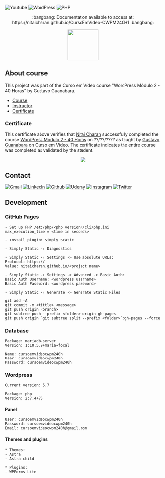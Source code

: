 <!-- PROJECT SHIELDS -->

![Youtube][youtube-shield]
![WordPress][wordpress-shield]
![PHP][php-shield]

<p align="center">:bangbang: Documentation available to access at: https://nitaicharan.github.io/CursoEmVideo-CWPM240H1 :bangbang:</p>

<!--[![](CursoEmVideo-CWPM240H1.png)](https://nitaicharan.github.io/CursoEmVideo-CWPM240H1/)-->
<a href="https://nitaicharan.github.io/CursoEmVideo-CWPM240H1">
  <p align="center">
    <img style="height: 100px" src="PREVIEW.png">
  </p>
</a>

## About course

This project was part of the Curso em Vídeo course "WordPress Módulo 2 - 40 Horas" by Gustavo Guanabara.

- [Course][course-url]
- [Instructor][instructor-url]
- [Certificate][certificate-url]

### Certificate
This certificate above verifies that [Nitai Charan][udemy-url] successfully completed the course [WordPress Módulo 2 - 40 Horas][course-url] on ??/??/???? as taught by [Gustavo Guanabara][instructor-url] on Curso em Vídeo. The certificate indicates the entire course was completed as validated by the student.

<p align="center">
  <img src="CERTIFICATE.jpg">
</p>

## Contact

[![Gmail][gmail-shield]][gmail-url]
[![LinkedIn][linkedin-shield]][linkedin-url]
[![Github][github-shield]][github-url]
[![Udemy][udemy-shield]][udemy-url]
[![Instagram][instagram-shield]][instagram-url]
[![Twitter][twitter-shield]][twitter-url]

## Development

### GitHub Pages
```
- Set up PHP /etc/php/<php version>/cli/php.ini
max_execution_time = <time in seconds>

- Install plugin: Simply Static

- Simply Static -› Diagnostics

- Simply Static -› Settings -> Use absolute URLs:
Protocol: https://
Value: nitaicharan.github.io/<project name>

- Simply Static -› Settings -> Advanced -> Basic Auth:
Basic Auth Username: <wordpress username>
Basic Auth Password: <wordpress password>

- Simply Static -› Generate -> Generate Static Files

git add -A
git commit -m <tittle> <message>
git push origin <branch>
git subtree push --prefix <folder> origin gh-pages
git push origin `git subtree split --prefix <folder>`:gh-pages --force
```

### Database
```
Package: mariadb-server
Version: 1:10.5.9+maria~focal

Name: cursoemvideocwpm240h
User: cursoemvideocwpm240h
Password: cursoemvideocwpm240h
```

### Wordpress
```
Current version: 5.7

Package: php
Version: 2:7.4+75
```

#### Panel
```
User: cursoemvideocwpm240h
Password: cursoemvideocwpm240h
Email: cursoemvideocwpm240h@gmail.com
```

#### Themes and plugins
```
* Themes:
- Astra
- Astra child

* Plugins:
- WPForms Lite
```

<!-- MARKDOWN LINKS & IMAGES -->
<!-- https://markdownguide.org/basic-syntax/#reference-style-links -->

<!-- MARKDOWN LINKS & IMAGES -->
<!-- https://markdownguide.org/basic-syntax/#reference-style-links -->

<!-- ALIES README -->
[course-url]: https://cursoemvideo.com/course/wordpress-2019-profissional-com-gutenberg/
[instructor-url]: https://cursoemvideo.com/sobre/
[certificate-url]: #

<!-- CONTACT SHIELDS -->

[linkedin-shield]: https://img.shields.io/badge/-LinkedIn-white.svg?logo=linkedin&colorB=0077B5&logoColor=white
[linkedin-url]: https://linkedin.com/in/nitaicharan/
[gmail-shield]: https://img.shields.io/badge/-Gmail-black.svg?logo=gmail&colorB=D14836&logoColor=white
[gmail-url]: mailto:niaicharan@gmail.com?subject=It%20comes%20from%20Github%20profile
[github-shield]: https://img.shields.io/badge/-Github-black.svg?logo=github&colorB=181717&logoColor=white
[github-url]: https://github.com/nitaicharan
[instagram-shield]: https://img.shields.io/badge/-Instagram-black.svg?logo=instagram&colorB=EC5252&logoColor=white
[instagram-url]: https://instagram.com/nitaicharan/?hl=pt-br
[twitter-shield]: https://img.shields.io/badge/-Twitter-black.svg?logo=twitter&colorB=1DA1F2&logoColor=white
[twitter-url]: https://twitter.com/nitaicharan1
[facebook-shield]: https://img.shields.io/badge/-Facebook-black.svg?logo=facebook&colorB=4172B8&logoColor=white
[facebook-url]: https://facebook.com/NitaiCharan1
[udemy-shield]: https://img.shields.io/badge/-Udemy-black.svg?logo=udemy&colorB=EC5252&logoColor=white
[udemy-url]: https://udemy.com/user/nitai-charan/
[hackerrank-shield]: https://img.shields.io/badge/-HackerRank-white.svg?logo=hackerrank&colorB=2EC866&logoColor=white
[hackerrank-url]: https://hackerrank.com/nitaicharan

<!-- PROJECT SHIELDS -->

[html5-shield]: https://img.shields.io/badge/-HTML5-black.svg?logo=html5&colorB=E34F26&logoColor=white
[css3-shield]: https://img.shields.io/badge/-CSS3-black.svg?logo=css3&colorB=1572B6&logoColor=white
[sass-shield]: https://img.shields.io/badge/-SASS-black.svg?logo=sass&colorB=CC6699&logoColor=white
[angular-shield]: https://img.shields.io/badge/-Angular-black.svg?logo=angular&colorB=DD0031&logoColor=white
[java-shield]: https://img.shields.io/badge/-Java-black.svg?logoColor=white&logo=java&&colorB=007396
[javascript-shield]: https://img.shields.io/badge/-JavaScript-black.svg?logoColor=white&logo=javascript&&colorB=F7DF1E
[typescript-shield]: https://img.shields.io/badge/-TypeScript-black.svg?logoColor=white&logo=typescript&&colorB=007ACC
[react-shield]: https://img.shields.io/badge/-React-black.svg?logoColor=white&logo=react&colorB=61DAFB
[jquery-shield]: https://img.shields.io/badge/-jQuery-white.svg?logo=jquery&colorB=0769AD&logoColor=white
[spring-shield]: https://img.shields.io/badge/-Spring-white.svg?logo=spring&colorB=6DB33F&logoColor=white
[flutter-shield]: https://img.shields.io/badge/-Flutter-white.svg?logo=flutter&logoColor=white&colorB=02569B
[android-shield]: https://img.shields.io/badge/-Android-white.svg?logo=android&logoColor=white&colorB=3DDC84
[apple-shield]: https://img.shields.io/badge/-Apple-white.svg?logo=apple&logoColor=white&colorB=999999
[bootstrap-shield]:https://img.shields.io/badge/-Bootstrap-white.svg?logo=bootstrap&logoColor=white&colorB=563D7C
[wordpress-shield]:https://img.shields.io/badge/-WordPress-white.svg?logo=wordpress&logoColor=white&colorB=21759B
[php-shield]:https://img.shields.io/badge/-PHP-white.svg?logo=php&logoColor=white&colorB=777BB4
[youtube-shield]:https://img.shields.io/badge/-Youtube-white.svg?logo=youtube&logoColor=white&colorB=FF0000